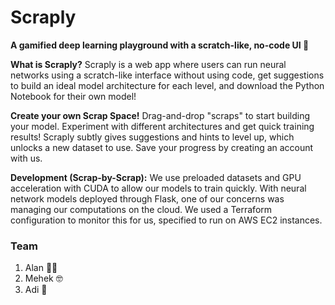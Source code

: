 # Scraply
**A gamified deep learning playground with a scratch-like, no-code UI 🚀**

**What is Scraply?** Scraply is a web app where users can run neural networks using a scratch-like interface without using code, get suggestions to build an ideal model architecture for each level, and download the Python Notebook for their own model!

**Create your own Scrap Space!** Drag-and-drop "scraps" to start building your model. Experiment with different architectures and get quick training results! Scraply subtly gives suggestions and hints to level up, which unlocks a new dataset to use. Save your progress by creating an account with us.

**Development (Scrap-by-Scrap):** We use preloaded datasets and GPU acceleration with CUDA to allow our models to train quickly. With neural network models deployed through Flask, one of our concerns was managing our computations on the cloud. We used a Terraform configuration to monitor this for us, specified to run on AWS EC2 instances.


### Team

1. Alan 🧑‍🍳
2. Mehek 🤓
3. Adi 🤩
